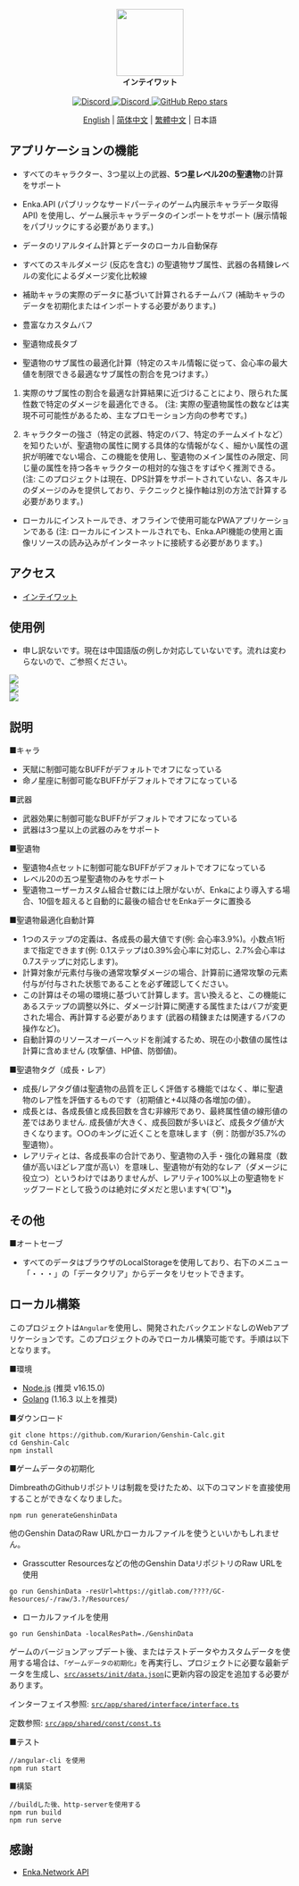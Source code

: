 
<p align="center">
    <img src="./logo-readme.png" height="120">
    <br>
    <strong>インテイワット</strong>
    <br>
    <br>
    <a href="https://discord.com/invite/GXjtmmFcYT">
        <img alt="Discord" src="https://img.shields.io/discord/1081186577570598914?color=blue&label=Discord&logo=Discord&style=flat-square">
    </a>
    <a target="_blank" href="https://qm.qq.com/cgi-bin/qm/qr?k=bi_PmMZ3t762gUCQ2CP1tOOzWbt7W1wx&jump_from=webapi&authKey=UPbPdmCHGuPomLNVj6uajaBwwk6G28u4mXCVr1ra5IRAtgJMy9TGDp+uFvGxJiHy">
        <img alt="Discord" src="https://img.shields.io/badge/QQ%20Group-635139720-green?logo=Tencent QQ&style=flat-square">
    </a>
    <a href="https://github.com/Kurarion/Genshin-Calc">
        <img alt="GitHub Repo stars" src="https://img.shields.io/github/stars/Kurarion/Genshin-calc?color=yellow&label=Stars&logo=GitHub&style=flat-square">
    </a>
<p>


<p align="center">
    <a href="./README.md">English</a> | 
    <a href="./README_CH_SIM.md">简体中文</a> | 
    <a href="./README_CH_TRA.md">繁體中文</a> | 
    日本語
<p>

## アプリケーションの機能

+ すべてのキャラクター、3つ星以上の武器、**5つ星レベル20の聖遺物**の計算をサポート

+ Enka.API (パブリックなサードパーティのゲーム内展示キャラデータ取得API) を使用し、ゲーム展示キャラデータのインポートをサポート (展示情報をパブリックにする必要があります。)

+ データのリアルタイム計算とデータのローカル自動保存

+ すべてのスキルダメージ (反応を含む) の聖遺物サブ属性、武器の各精錬レベルの変化によるダメージ変化比較線

+ 補助キャラの実際のデータに基づいて計算されるチームバフ (補助キャラのデータを初期化またはインポートする必要があります。)

+ 豊富なカスタムバフ

+ 聖遺物成長タブ

+ 聖遺物のサブ属性の最適化計算（特定のスキル情報に従って、会心率の最大値を制限できる最適なサブ属性の割合を見つけます。）

1. 実際のサブ属性の割合を最適な計算結果に近づけることにより、限られた属性数で特定のダメージを最適化できる。
(注: 実際の聖遺物属性の数などは実現不可可能性があるため、主なプロモーション方向の参考です。)

2. キャラクターの強さ（特定の武器、特定のバフ、特定のチームメイトなど）を知りたいが、聖遺物の属性に関する具体的な情報がなく、細かい属性の選択が明確でない場合、この機能を使用し、聖遺物のメイン属性のみ限定、同じ量の属性を持つ各キャラクターの相対的な強さをすばやく推測できる。
(注: このプロジェクトは現在、DPS計算をサポートされていない、各スキルのダメージのみを提供しており、テクニックと操作軸は別の方法で計算する必要があります。)

+ ローカルにインストールでき、オフラインで使用可能なPWAアプリケーションである (注: ローカルにインストールされでも、Enka.API機能の使用と画像リソースの読み込みがインターネットに接続する必要があります。)

## アクセス

+ <a href="https://genshin-calc.sirokuma.cc/" target="_blank">インテイワット</a>

## 使用例
+ 申し訳ないです。現在は中国語版の例しか対応していないです。流れは変わらないので、ご参照ください。
<div>
     <img src="./doc/new/anime_cn_sim_1.webp">
     <br>
     <img src="./doc/new/anime_cn_sim_2.webp">
     <br>
     <img src="./doc/new/anime_cn_sim_3.webp">
</div>

## 説明

■キャラ

+ 天賦に制御可能なBUFFがデフォルトでオフになっている
+ 命ノ星座に制御可能なBUFFがデフォルトでオフになっている

■武器

+ 武器効果に制御可能なBUFFがデフォルトでオフになっている
+ 武器は3つ星以上の武器のみをサポート

■聖遺物

+ 聖遺物4点セットに制御可能なBUFFがデフォルトでオフになっている
+ レベル20の五つ星聖遺物のみをサポート
+ 聖遺物ユーザーカスタム組合せ数には上限がないが、Enkaにより導入する場合、10個を超えると自動的に最後の組合せをEnkaデータに置換る

■聖遺物最適化自動計算

+ 1つのステップの定義は、各成長の最大値です(例: 会心率3.9%)。小数点1桁まで指定できます(例: 0.1ステップは0.39%会心率に対応し、2.7%会心率は0.7ステップに対応します)。
+ 計算対象が元素付与後の通常攻撃ダメージの場合、計算前に通常攻撃の元素付与が付与された状態であることを必ず確認してください。
+ この計算はその場の環境に基づいて計算します。言い換えると、この機能にあるステップの調整以外に、ダメージ計算に関連する属性またはバフが変更された場合、再計算する必要があります (武器の精錬または関連するバフの操作など)。
+ 自動計算のリソースオーバーヘッドを削減するため、現在の小数値の属性は計算に含めません (攻撃値、HP値、防御値)。

■聖遺物タグ（成長・レア）

+ 成長/レアタグ値は聖遺物の品質を正しく評価する機能ではなく、単に聖遺物のレア性を評価するものです（初期値と+4以降の各増加の値）。
+ 成長とは、各成長値と成長回数を含む非線形であり、最終属性値の線形値の差ではありません. 成長値が大きく、成長回数が多いほど、成長タグ値が大きくなります。○○のキングに近くことを意味します（例：防御が35.7%の聖遺物）。
+ レアリティとは、各成長率の合計であり、聖遺物の入手・強化の難易度（数値が高いほどレア度が高い）を意味し、聖遺物が有効的なレア（ダメージに役立つ）というわけではありませんが、レアリティ100%以上の聖遺物をドッグフードとして扱うのは絶対にダメだと思います٩(ˊᗜˋ*)و

## その他

■オートセーブ

+ すべてのデータはブラウザのLocalStorageを使用しており、右下のメニュー「・・・」の「データクリア」からデータをリセットできます。

## ローカル構築

このプロジェクトは`Angular`を使用し、開発されたバックエンドなしのWebアプリケーションです。このプロジェクトのみでローカル構築可能です。手順は以下となります。

■環境

+ <a href="https://nodejs.org/en/download/" target="_blank">Node.js</a> (推奨 v16.15.0)
+ <a href="https://go.dev/dl/" target="_blank">Golang</a> (1.16.3 以上を推奨)

■ダウンロード

```
git clone https://github.com/Kurarion/Genshin-Calc.git
cd Genshin-Calc
npm install
```
■ゲームデータの初期化

DimbreathのGithubリポジトリは制裁を受けたため、以下のコマンドを直接使用することができなくなりました。
```
npm run generateGenshinData
```
他のGenshin DataのRaw URLかローカルファイルを使うといいかもしれません。
+ Grasscutter Resourcesなどの他のGenshin DataリポジトリのRaw URLを使用
```
go run GenshinData -resUrl=https://gitlab.com/????/GC-Resources/-/raw/3.?/Resources/
```
+ ローカルファイルを使用
```
go run GenshinData -localResPath=./GenshinData
```
ゲームのバージョンアップデート後、またはテストデータやカスタムデータを使用する場合は、`「ゲームデータの初期化」`を再実行し、プロジェクトに必要な最新データを生成し、<a href="https://github.com/Kurarion/Genshin-Calc/tree/main/src/assets/init/data.json" target="_blank">`src/assets/init/data.json`</a>に更新内容の設定を追加する必要があります。

インターフェイス参照: <a href="https://github.com/Kurarion/Genshin-Calc/tree/main/src/app/shared/interface/interface.ts" target="_blank">`src/app/shared/interface/interface.ts`</a>

定数参照: <a href="https://github.com/Kurarion/Genshin-Calc/tree/main/src/app/shared/const/const.ts" target="_blank">`src/app/shared/const/const.ts`</a>

■テスト

```
//angular-cli を使用
npm run start
```
■構築
```
//buildした後、http-serverを使用する
npm run build
npm run serve
```

## 感謝
+ <a href="https://github.com/EnkaNetwork/API-docs/" target="_blank">Enka.Network API</a>
